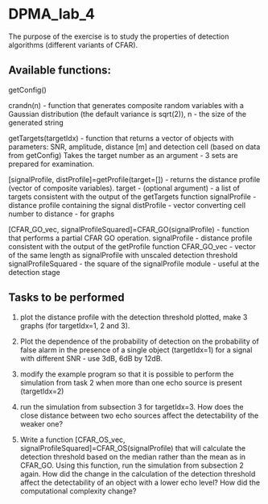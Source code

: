 # DPMA_lab_4

The purpose of the exercise is to study the properties of detection algorithms (different variants of CFAR).

## Available functions:

getConfig()

crandn(n) - function that generates composite random variables with a Gaussian distribution (the default variance is sqrt(2)),
n - the size of the generated string

getTargets(targetIdx) - function that returns a vector of objects with parameters: SNR, amplitude, distance [m] and detection cell (based on data from getConfig)
Takes the target number as an argument - 3 sets are prepared for examination.

[signalProfile, distProfile]=getProfile(target=[]) - returns the distance profile (vector of composite variables).
target - (optional argument) - a list of targets consistent with the output of the getTargets function
signalProfile - distance profile containing the signal
distProfile - vector converting cell number to distance - for graphs

[CFAR_GO_vec, signalProfileSquared]=CFAR_GO(signalProfile) - function that performs a partial CFAR GO operation.
signalProfile - distance profile consistent with the output of the getProfile function
CFAR_GO_vec - vector of the same length as signalProfile with unscaled detection threshold
signalProfileSquared - the square of the signalProfile module - useful at the detection stage

## Tasks to be performed

1. plot the distance profile with the detection threshold plotted, make 3 graphs (for targetIdx=1, 2 and 3).

2. Plot the dependence of the probability of detection on the probability of false alarm in the presence of a single object (targetIdx=1) for a signal with different SNR - use 3dB, 6dB by 12dB.

3. modify the example program so that it is possible to perform the simulation from task 2 when more than one echo source is present (targetIdx=2)

4. run the simulation from subsection 3 for targetIdx=3.
How does the close distance between two echo sources affect the detectability of the weaker one?

5. Write a function [CFAR_OS_vec, signalProfileSquared]=CFAR_OS(signalProfile) that will calculate the detection threshold based on the median rather than the mean as in CFAR_GO.
Using this function, run the simulation from subsection 2 again.
How did the change in the calculation of the detection threshold affect the detectability of an object with a lower echo level?
How did the computational complexity change?
